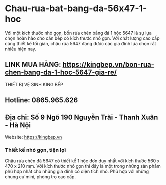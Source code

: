 # Chau-rua-bat-bang-da-56x47-1-hoc
Với một kích thước nhỏ gọn, bồn rửa chén bằng đá 1 hộc 5647 là sự lựa chọn hoàn hảo cho căn bếp có kích thước nhỏ gọn. Với chất lượng cao cấp cùng thiết kế tối giản, chậu rửa 5647 đang được các gia đình lựa chọn rất nhiều hiện nay.

## LINK MUA HÀNG: https://kingbep.vn/bon-rua-chen-bang-da-1-hoc-5647-gia-re/

THIẾT BỊ VỆ SINH KING BẾP
## Hotline: 0865.965.626
## Địa chỉ: Số 9 Ngõ 190 Nguyễn Trãi - Thanh Xuân - Hà Nội
Website: https://kingbep.vn

### Thiết kế nhỏ gọn, tiện lợi
Chậu rửa chén đá 5647 có thiết kế 1 hộc đơn duy nhất với kích thước 560 x 470 x 210 mm. Với kích thước nhỏ gọn thì đây là một trong những sản phẩm phù hợp nhất cho những gia đình có diện tích nhỏ. Phù hợp với những chung cư mini, phòng trọ cao cấp.
